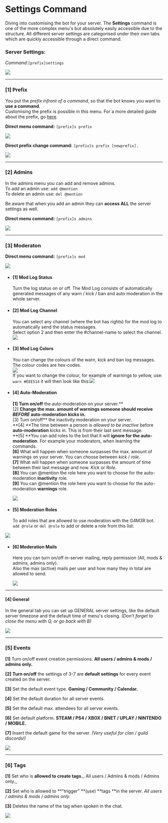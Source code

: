 # Settings Command

Diving into customising the bot for your server. The **Settings** command is one of the more complex menu's but absolutely easily accessible due to the structure. All different server settings are categorised under their own tabs which are quickly accessible through a direct command.

### Server Settings:

_Command:_`[prefix]settings`

![](/assets/serversettings.png)

---

### \[1\] Prefix

You put the _prefix infront of a command_, so that the bot knows you want to **use a command**.  
Customising the prefix is possible in this menu. For a more detailed guide about the prefix, go [here](/settingup/prefix.md).

**Direct menu command:** `[prefix]s prefix`

![](/assets/Serversettingsprefix.png)

**Direct prefix change command:** `[prefix]s prefix [newprefix].`

![](/assets/prefixchange.png)

---

### \[2\] Admins

In the admins menu you can add and remove admins.  
To add an admin use: `add @mention`  
To delete an admin use: `del @mention`

Be aware that when you add an admin they can **access ALL** the server settings as well.

**Direct menu command:** `[prefix]s admins`

![](/assets/settings-admin.png)

---

### \[3\] Moderaton

**Direct menu command:** `[prefix]s mod`

![](/assets/settings-moderation.png)

* #### \[1\] Mod Log Status

  Turn the log status on or off. The Mod Log consists of automatically generated messages of any warn / kick / ban and auto moderation in the whole server.

* #### \[2\] Mod Log Channel

  You can select any channel \(where the bot has rights\) for the mod log to automatically send the status messages.  
  Select option 2 and then enter the \#channel-name to select the channel.  
  ![](/assets/server_mod_moglodchannel.png)

* #### \[3\] Mod Log Colors

  You can change the colours of the warn, kick and ban log messages. The colour codes are hex-codes.  
  ![](/assets/server_moderation_modlogcolours.png)  
  If you want to change the colour, for example of warnings to yellow, use: `warn #EEE514` it will then look like this:![](/assets/mod_warnyellow.png)

* #### \[4\] Auto-Moderation

  **\[1\] Turn on/off** the auto-moderation on your server.**  
  \[2\] **Change the **max. amount of warnings** someone should receive _BEFORE_ auto-moderation kicks in.**  
  \[3\] Turn on/off** the inactivity moderation on your server.  
  **\[4\] **The time between a person is _allowed to be inactive_ before **auto-moderation** kicks in. This is from their last sent message.  
  **\[5\] **You can add roles to the bot that it will **ignore for the auto-moderation**. For example your moderators, when learning the commands.  
  **\[6\]** What will happen when someone surpasses the max. amount of warnings on your server. You can choose between _kick_ / _role_.  
  **\[7\]** What will happen when someone surpasses the amount of time between their last message and now. _Kick_ or _Role_.  
  **\[8\]** You can @mention the role here you want to choose for the auto-moderation **inactivity** role.  
  **\[9\]** You can @mention the role here you want to choose for the auto-moderation **warnings** role.

  ![](/assets/server_mod_Auto-mod.png)

* #### \[5\] Moderation Roles

  To add roles that are allowed to use moderation with the G4M3R bot.  
  `add @role` or  `del @role` to add or delete a role from this list.

![](/assets/server_mod_mod-roles.png)

* #### **\[6\] Moderation Mails**

  Here you can turn on/off in-server mailing, reply permission \(All, mods & admins, admins only\).  
  Also the max \(active\) mails per user and how many they in total are allowed to send.

  ![](/assets/server_mod_Mail.png)

---

#### \[4\] General

In the general tab you can set up GENERAL server settings, like the default server timezone and the default time of menu's closing. _\(Don't forget to close the menu with Q, or go back with B\)_

![](/assets/settings-general.png)

---

### \[5\] Events

**\[1\]** Turn on/off event creation permissions. **All users / admins & mods / admins only.**

**\[2\]** **Turn on/off** the settings of 3-7 are **default settings** for every event created on the server.

**\[3\]** Set the default event type. **Gaming / Community / Calendar.**

**\[4\]** Set the default duration for all server events.

**\[5\]** Set the default max. attendees for all server events.

**\[6\]** Set default platform. **STEAM / PS4 / XBOX / BNET / UPLAY / NINTENDO / MOBILE.**

**\[7\]** Insert the default game for the server. _\(Very useful for clan / guild discords!\)_

![](/assets/settings-event.png)

---

### \[6\] Tags

**\[1\]** Set who is **allowed to create tags**._ All users / Admins & mods / Admins only._

**\[2\]** Set who is allowed to **"trigger" **\(use\) **tags **in the server. _All users / admins & mods / admins only_.

**\[3\]** Deletes the name of the tag when spoken in the chat.

![](/assets/serversettings_tags.png)

